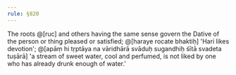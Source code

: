 ```yaml
---
rule: §820
---
```


The roots @[ruc] and others having the same sense govern the Dative of the person or thing pleased or satisfied; @[haraye rocate bhaktiḥ] 'Hari likes devotion'; @[apāṃ hi tṛptāya na vāridhārā svāduḥ sugandhiḥ śītā svadeta tuṣārā] 'a stream of sweet water, cool and perfumed, is not liked by one who has already drunk enough of water.'